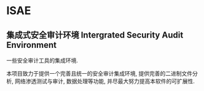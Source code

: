# ISAE

## 集成式安全审计环境 Intergrated Security Audit Environment

一些安全审计工具的集成环境.

本项目致力于提供一个完善且统一的安全审计集成环境, 提供完善的二进制文件分析, 网络渗透测试与审计, 数据处理等功能, 并尽最大努力提高本软件的可扩展性.
